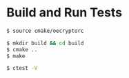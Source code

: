 # Build and Run Tests

```bash
$ source cmake/oecryptorc

$ mkdir build && cd build
$ cmake ..
$ make

$ ctest -V
```

